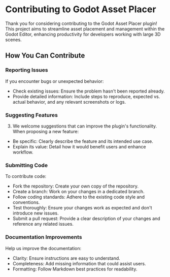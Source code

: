 # Contributing to Godot Asset Placer
Thank you for considering contributing to the Godot Asset Placer plugin! This project aims to streamline asset placement and management within the Godot Editor, enhancing productivity for developers working with large 3D scenes.

## How You Can Contribute

### Reporting Issues
If you encounter bugs or unexpected behavior:
- Check existing issues: Ensure the problem hasn't been reported already.
- Provide detailed information: Include steps to reproduce, expected vs. actual behavior, and any relevant screenshots or logs.

### Suggesting Features
3. We welcome suggestions that can improve the plugin's functionality. When proposing a new feature:
- Be specific: Clearly describe the feature and its intended use case.
- Explain its value: Detail how it would benefit users and enhance workflow.

### Submitting Code
To contribute code:
- Fork the repository: Create your own copy of the repository.
- Create a branch: Work on your changes in a dedicated branch.
- Follow coding standards: Adhere to the existing code style and conventions.
- Test thoroughly: Ensure your changes work as expected and don't introduce new issues.
- Submit a pull request: Provide a clear description of your changes and reference any related issues.

### Documentation Improvements
Help us improve the documentation:
- Clarity: Ensure instructions are easy to understand.
- Completeness: Add missing information that could assist users.
- Formatting: Follow Markdown best practices for readability.
